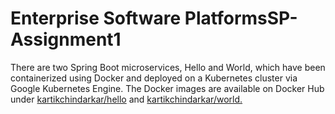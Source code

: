 # Enterprise Software PlatformsSP-Assignment1
There are two Spring Boot microservices, Hello and World, which have been containerized using Docker and deployed on a Kubernetes cluster via Google Kubernetes Engine. The Docker images are available on Docker Hub under [kartikchindarkar/hello](https://hub.docker.com/repository/docker/kartikchindarkar/hello) and [kartikchindarkar/world.](https://hub.docker.com/repository/docker/kartikchindarkar/world)
